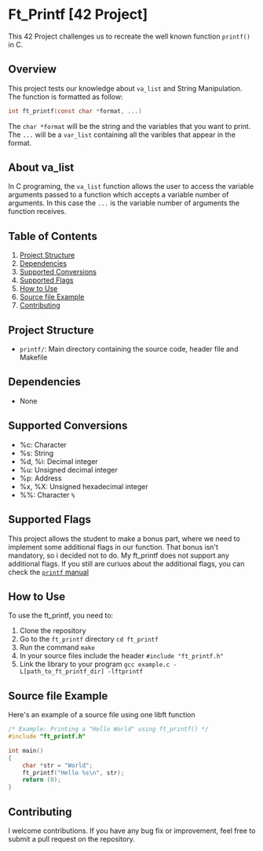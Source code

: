 # Ft_Printf [42 Project]
This 42 Project challenges us to recreate the well known function `printf()` in C.

## Overview
This project tests our knowledge about `va_list` and String Manipulation. The function is formatted as follow:
```c
int ft_printf(const char *format, ...)
```
The `char *format` will be the string and the variables that you want to print.
The `...` will be a `var_list` containing all the varibles that appear in the format.

## About va_list
In C programing, the `va_list` function allows the user to access the variable arguments passed to a function which accepts a variable number of arguments.
In this case the `...` is the variable number of arguments the function receives.

## Table of Contents
1. [Project Structure](#project-structure)
2. [Dependencies](#dependencies)
3. [Supported Conversions](#supported-conversions)
4. [Supported Flags](#supported-flags)
5. [How to Use](#how-to-use)
6. [Source file Example](#source-file-example)
7. [Contributing](#contributing)

## Project Structure
- `printf/`: Main directory containing the source code, header file and Makefile

## Dependencies
- None

## Supported Conversions
- %c: Character
- %s: String
- %d, %i: Decimal integer
- %u: Unsigned decimal integer
- %p: Address
- %x, %X: Unsigned hexadecimal integer
- %%: Character `%`

## Supported Flags
This project allows the student to make a bonus part, where we need to implement some additional flags in our function. That bonus isn't mandatory, so i decided not to do.
My ft_printf does not support any additional flags.
If you still are curiuos about the additional flags, you can check the [`printf` manual](https://man7.org/linux/man-pages/man3/printf.3.html)

## How to Use
To use the ft_printf, you need to:
1. Clone the repository
2. Go to the `ft_printf` directory `cd ft_printf`
3. Run the command `make`
4. In your source files include the header `#include "ft_printf.h"`
5. Link the library to your program `gcc example.c -L[path_to_ft_printf_dir] -lftprintf`

## Source file Example
Here's an example of a source file using one libft function
```c
/* Example: Printing a "Hello World" using ft_printf() */
#include "ft_printf.h"

int main()
{
    char *str = "World";
    ft_printf("Hello %s\n", str);
    return (0);
}
```

## Contributing
I welcome contributions. If you have any bug fix or improvement, feel free to submit a pull request on the repository.
